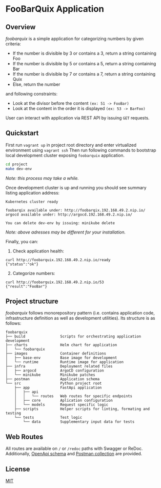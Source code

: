 # FooBarQuix Application

## Overview
*foobarquix* is a simple application for categorizing numbers by given criteria:
- If the number is divisible by 3 or contains a 3, return a string containing Foo
- If the number is divisible by 5 or contains a 5, return a string containing Bar
- If the number is divisible by 7 or contains a 7, return a string containing Quix
- Else, return the number

and following constraints:
- Look at the divisor before the content `(ex: 51 -> FooBar)`
- Look at the content in the order it is displayed `(ex: 53 -> BarFoo)`

User can interact with application via REST API by issuing `GET` requests.

## Quickstart
First run `vagrant up` in project root directory and enter virtualized environment using `vagrant ssh`
Then run following commands to bootstrap local development cluster exposing `foobarquix` application.
```sh
cd project
make dev-env
```
*Note: this process may take a while.*

Once development cluster is up and running you should see summary listing application address:
```
Kubernetes cluster ready

foobarqix available under: http://foobarqix.192.168.49.2.nip.io/
argocd available under: http://argocd.192.168.49.2.nip.io/

You can delete dev-env by issuing: minikube delete
```
*Note: above adresses may be different for your installation.*

Finally, you can:
1. Check application health:
```
curl http://foobarquix.192.168.49.2.nip.io/ready
{"status":"ok"}
```
2. Categorize numbers: 
```
curl http://foobarquix.192.168.49.2.nip.io/53
{"result":"FooBar"}
```

## Project structure
*foobarquix* follows monorepository pattern (i.e. contains application code, infrastructure definition as well as development utilities).
Its structure is as follows:
```
foobarquix
├── build                Scripts for orchestrating application development
├── charts               Helm chart for application
│   └── foobarquix
├── images               Container definitions
│   ├── base-env         Base image for development
│   └── runtime          Runtime image for application
├── infra                Deployment related files
│   ├── argocd           ArgoCD configuration
│   └── minikube         Minikube patches
├── postman              Application schema
└── src                  Python project root
    ├── app              FastApi application
    │   ├── api          
    │   │   └── routes   Web routes for specific endpoints
    │   ├── core         Aplication configuration
    │   └── models       Request specific logic
    ├── scripts          Helper scripts for linting, formating and testing
    └── tests            Test logic
        └── data         Supplementary input data for tests
```

## Web Routes
All routes are available on `/` or `/redoc` paths with Swagger or ReDoc.
Additionally, [OpenApi schema](https://github.com/r2r-dev/foobarquix/postman/openapi.json) and [Postman collection](https://github.com/r2r-dev/foobarquix/postman/FooBarQuix.postman_collection.json) are provided.

## License
[MIT](https://github.com/r2r-dev/foobarqix/blob/master/LICENSE)

